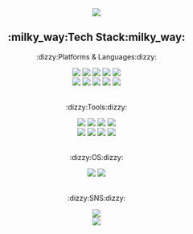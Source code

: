    <div align="center">
   <img src="https://capsule-render.vercel.app/api?type=waving&color=auto&height=200&section=header&text=ming%20github&fontSize=90" />
</div>


   <div align="center">
   <h2>:milky_way:Tech Stack:milky_way:</h2>
 <p> :dizzy:Platforms & Languages:dizzy:</p>

 <img src="https://img.shields.io/badge/Java-007396?style=flat&logo=Java&logoColor=white" />

 <img src="https://img.shields.io/badge/HTML5-E34F26?style=flat&logo=HTML5&logoColor=white" />

 <img src="https://img.shields.io/badge/CSS3-1572B6?style=flat&logo=CSS3&logoColor=white" />

 <img src="https://img.shields.io/badge/JavaScript-F7DF1E?style=flat&logo=JavaScript&logoColor=white"/>

 <img src="https://img.shields.io/badge/React-61DAFB?style=flat&logo=React&logoColor=white"/>
<br>
 <img src="https://img.shields.io/badge/jQuery-0769AD?style=flat&logo=jQuery&logoColor=white"/>

 <img src="https://img.shields.io/badge/Oracle-F80000?style=flat&logo=Oracle&logoColor=white"/>

 <img src="https://img.shields.io/badge/Spring-6DB33F?style=flat&logo=Spring&logoColor=white"/>

  <img src="https://img.shields.io/badge/JSON-000000?style=flat&logo=JSON&logoColor=white"/>
 
   <img src="https://img.shields.io/badge/Python-3776AB?style=flat&logo=Python&logoColor=white"/>
 <br>
<br>
  <p> :dizzy:Tools:dizzy:</p>

 <img src="https://img.shields.io/badge/Eclipse IDE-2C2255?style=flat&logo=Eclipse IDE&logoColor=white"/>

 <img src="https://img.shields.io/badge/Apache Tomcat-F8DC75?style=flat&logo=Apache Tomcat&logoColor=white"/>

 <img src="https://img.shields.io/badge/Visual Studio Code-007ACC?style=flat&logo=Visual Studio Code&logoColor=white"/>

 <img src="https://img.shields.io/badge/VirtualBox-183A61?style=flat&logo=VirtualBox&logoColor=white"/>
<br>
 <img src="https://img.shields.io/badge/Apache NetBeans IDE-1B6AC6?style=flat&logo=Apache NetBeans IDE&logoColor=white"/>
    <img src="https://img.shields.io/badge/Jupyter-F37626?style=flat&logo=Jupyter&logoColor=white"/>
<img src="https://img.shields.io/badge/GitHub-181717?style=flat&logo=GitHub&logoColor=white"/>
    <img src="https://img.shields.io/badge/PyCharm-000000?style=flat&logo=PyCharm&logoColor=white"/>

 <br>
  <br>
 
  <p> :dizzy:OS:dizzy:</p>
   <img src="https://img.shields.io/badge/Windows-0078D6?style=flat&logo=Windows&logoColor=white"/> 

   <img src="https://img.shields.io/badge/Linux-FCC624?style=flat&logo=Linux&logoColor=white"/>
  <br>
   <br>
 
<p>:dizzy:SNS:dizzy:</p>
    <img src="https://img.shields.io/badge/Instagram-E4405F?style=flat&logo=Instagram&logoColor=white"/>
</div>

 <div align="center">
   <img src="https://capsule-render.vercel.app/api?type=waving&color=auto&height=200&section=footer
" />
</div>
